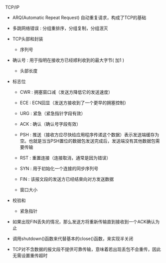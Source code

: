 TCP/IP

- ARQ(Automatic Repeat Request) 自动重复请求，构成了TCP的基础
- 多跳网络错误 : 分组重排序，分组复制，分组泯灭
- TCP头部和封装

  - 序列号
- 确认号 : 用于指明在接收方已经顺利收到的最大字节( 加1 )
  - 头部长度
- 标志位
  
  - CWR : 拥塞窗口减（发送方降低它的发送速度）
  
  - ECE : ECN回显（发送方接收到了一个更早的拥塞控制）
  
  - URG : 紧急（紧急指针字段有效）
  
  - ACK : 确认（确认号字段有效）
  
  - PSH : 推送（接收方应尽快给应用程序传递这个数据）表示发送端缓存为空。也就是当当PSH置位的数据包发送完成后，发送端没有其他数据包需要传输
  
  - RST : 重置连接（连接取消，通常是因为错误）
  
  - SYN : 用于初始化一个连接的同步序列号
  
  - FIN : 该报文段的发送方已经结束向对方发送数据
  - 窗口大小
- 校验和
  - 紧急指针
- 如果出现FIN丢失的情况，那么发送方将重新传输直到接收到一个ACK确认为止
- 调用shutdown()函数来代替基本的close()函数，来实现半关闭
- TCP对不含数据的报文段不提供可靠传输，意味着若出现丢包不会重传，因此无需设置重传超时

